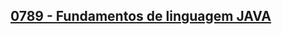 ## [0789 - Fundamentos de linguagem JAVA](https://github.com/GoncaloF-ATEC/TPSIPL1223/tree/main/0789%20-%20Fundamentos%20de%20linguagem%20JAVA)
